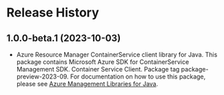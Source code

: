 # Release History

## 1.0.0-beta.1 (2023-10-03)

- Azure Resource Manager ContainerService client library for Java. This package contains Microsoft Azure SDK for ContainerService Management SDK. Container Service Client. Package tag package-preview-2023-09. For documentation on how to use this package, please see [Azure Management Libraries for Java](https://aka.ms/azsdk/java/mgmt).
